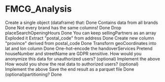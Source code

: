 # FMCG_Analysis

Create a single object (dataframe) that:                   Done
Contains data from all brands                              Done
Not every brand has the same columns!                     Done
Drop placeSearchOpeningHours                             Done
You can keep sellingPartners as an array                          Exploded it 
Extract "postal_code" from address                               Done
Create new column "province" derived from postal_code        Done
Transform geoCoordinates into lat and lon column              Done
One-hot-encode the handoverServices
Pretend houseNumber and streetName are GDPR sensitive.
How would you anonymize this data for unauthorized users?
    (optional) Implement the above
How would you show the real data to authorized users?
    (optional) Implement the above
Save the end result as a parquet file                       Done
    (optional)partitioning?                                 Done